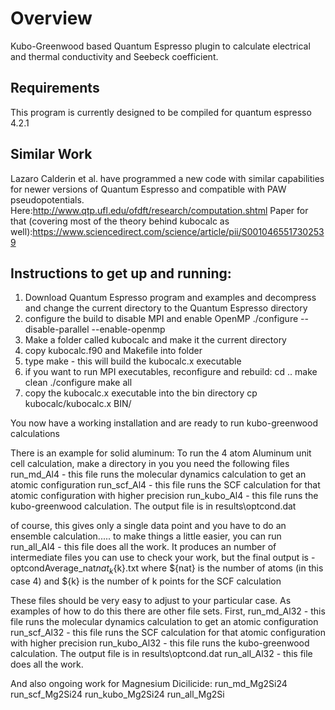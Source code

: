 # Overview
Kubo-Greenwood based Quantum Espresso plugin to calculate electrical and thermal conductivity and Seebeck coefficient. 
## Requirements
This program is currently designed to be compiled for quantum espresso 4.2.1

## Similar Work
Lazaro Calderin et al. have programmed a new code with similar capabilities for newer versions of Quantum Espresso and compatible with PAW pseudopotentials. Here:http://www.qtp.ufl.edu/ofdft/research/computation.shtml
Paper for that (covering most of the theory behind kubocalc as well):https://www.sciencedirect.com/science/article/pii/S0010465517302539

## Instructions to get up and running:
1. Download Quantum Espresso program and examples and decompress and change the current directory to the Quantum Espresso directory
2. configure the build to disable MPI and enable OpenMP ./configure --disable-parallel --enable-openmp
3. Make a folder called kubocalc and make it the current directory
4. copy kubocalc.f90 and Makefile into folder
5. type make - this will build the kubocalc.x executable
6. if you want to run MPI executables, reconfigure and rebuild:
   cd ..
   make clean
   ./configure
   make all
7. copy the kubocalc.x executable into the bin directory
   cp kubocalc/kubocalc.x BIN/

You now have a working installation and are ready to run kubo-greenwood calculations

There is an example for solid aluminum:
To run the 4 atom Aluminum unit cell calculation, make a directory in you you need the following files
run_md_Al4                 - this file runs the molecular dynamics calculation to get an atomic configuration
run_scf_Al4                - this file runs the SCF calculation for that atomic configuration with higher precision
run_kubo_Al4               - this file runs the kubo-greenwood calculation. The output file is in results\optcond.dat

of course, this gives only a single data point and you have to do an ensemble calculation.....
to make things a little easier, you can run
run_all_Al4                - this file does all the work. It produces an number of intermediate files you can use to check your work, but the final output is
                           - optcondAverage_nat${nat}_k${k}.txt where ${nat} is the number of atoms (in this case 4) and ${k} is the number of k points for the SCF calculation

These files should be very easy to adjust to your particular case. As examples of how to do this there are other file sets. First,
run_md_Al32                - this file runs the molecular dynamics calculation to get an atomic configuration
run_scf_Al32               - this file runs the SCF calculation for that atomic configuration with higher precision
run_kubo_Al32              - this file runs the kubo-greenwood calculation. The output file is in results\optcond.dat
run_all_Al32               - this file does all the work.

And also ongoing work for Magnesium Dicilicide:
run_md_Mg2Si24
run_scf_Mg2Si24
run_kubo_Mg2Si24
run_all_Mg2Si
